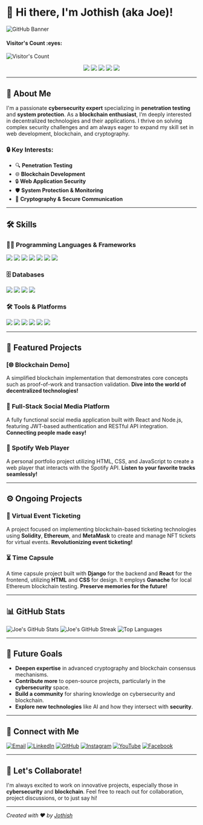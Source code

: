 # 👋 Hi there, I'm **Jothish** (aka Joe)!

![GitHub Banner](https://i.ibb.co/rtPbp2g/DALL-E-2024-10-22-00-29-06-A-minimal-3-D-style-Git-Hub-banner-featuring-the-Git-Hub-Octocat-as-the-c.webp)
<h4 align="left">Visitor's Count :eyes:</h4>

<p align="left"><img src="https://profile-counter.glitch.me/{joe6905}/count.svg" alt="Visitor's Count" /></p>

<p align="center">
  <img src="https://img.shields.io/badge/Cybersecurity%20Enthusiast-%231A1A1A.svg?style=for-the-badge&logo=cybersecurity&logoColor=white"/>
  <img src="https://img.shields.io/badge/Blockchain%20Fan-%23333.svg?style=for-the-badge&logo=blockchain&logoColor=white"/>
  <img src="https://img.shields.io/badge/Frontend%20Developer-%23000.svg?style=for-the-badge&logo=frontenddeveloper&logoColor=white"/>
  <img src="https://img.shields.io/badge/Backend%20Developer-%2300BFFF.svg?style=for-the-badge&logo=backenddeveloper&logoColor=white"/>
  <img src="https://img.shields.io/badge/Open%20Source%20Contributor-%234CAF50.svg?style=for-the-badge&logo=opensourceinitiative&logoColor=white"/>
</p>

---

## 🔱 About Me

I'm a passionate **cybersecurity expert** specializing in **penetration testing** and **system protection**. As a **blockchain enthusiast**, I’m deeply interested in decentralized technologies and their applications. I thrive on solving complex security challenges and am always eager to expand my skill set in web development, blockchain, and cryptography.

### 🔒 Key Interests:
- 🔍 **Penetration Testing**
- 🌐 **Blockchain Development**
- 🔒 **Web Application Security**
- 🛡️ **System Protection & Monitoring**
- 🔑 **Cryptography & Secure Communication**

---

## 🛠️ Skills

### 🧑‍💻 Programming Languages & Frameworks
<p>
  <img src="https://img.shields.io/badge/Python-%233776AB.svg?style=for-the-badge&logo=python&logoColor=white" />
  <img src="https://img.shields.io/badge/Java-%23E34F26.svg?style=for-the-badge&logo=java&logoColor=white" />
  <img src="https://img.shields.io/badge/JavaScript-%23F7DF1E.svg?style=for-the-badge&logo=javascript&logoColor=black" />
  <img src="https://img.shields.io/badge/TypeScript-%23007ACC.svg?style=for-the-badge&logo=typescript&logoColor=white" />
  <img src="https://img.shields.io/badge/Node.js-%23339933.svg?style=for-the-badge&logo=nodedotjs&logoColor=white" />
  <img src="https://img.shields.io/badge/Django-%23092E20.svg?style=for-the-badge&logo=django&logoColor=white" />
  <img src="https://img.shields.io/badge/React-%2361DAFB.svg?style=for-the-badge&logo=react&logoColor=black" />
</p>

### 🗄️ Databases
<p >
  <img src="https://img.shields.io/badge/SQL-%23476DBE.svg?style=for-the-badge&logo=sql&logoColor=white" />
  <img src="https://img.shields.io/badge/MongoDB-%2347A248.svg?style=for-the-badge&logo=mongodb&logoColor=white" />
  <img src="https://img.shields.io/badge/PostgreSQL-%23336791.svg?style=for-the-badge&logo=postgresql&logoColor=white" />
  <img src="https://img.shields.io/badge/Oracle-%23F80000.svg?style=for-the-badge&logo=oracle&logoColor=white" />
</p>

### 🛠️ Tools & Platforms
<p >
  <img src="https://img.shields.io/badge/Metasploit-%2323833E.svg?style=for-the-badge&logo=metasploit&logoColor=white" />
  <img src="https://img.shields.io/badge/Wireshark-%230167A3.svg?style=for-the-badge&logo=wireshark&logoColor=white" />
  <img src="https://img.shields.io/badge/Burp%20Suite-%23FF5733.svg?style=for-the-badge&logo=burpsuite&logoColor=white" />
  <img src="https://img.shields.io/badge/Nmap-%23000342.svg?style=for-the-badge&logo=nmap&logoColor=white" />
  <img src="https://img.shields.io/badge/Docker-%232496ED.svg?style=for-the-badge&logo=docker&logoColor=white" />
  <img src="https://img.shields.io/badge/Kubernetes-%23326CE5.svg?style=for-the-badge&logo=kubernetes&logoColor=white" />
</p>

---

## 🌟 Featured Projects


### [🌐 Blockchain Demo]
A simplified blockchain implementation that demonstrates core concepts such as proof-of-work and transaction validation. **Dive into the world of decentralized technologies!**



### 🚀 Full-Stack Social Media Platform
A fully functional social media application built with React and Node.js, featuring JWT-based authentication and RESTful API integration. **Connecting people made easy!**

### 🎵 Spotify Web Player
A personal portfolio project utilizing HTML, CSS, and JavaScript to create a web player that interacts with the Spotify API. **Listen to your favorite tracks seamlessly!**

---

## ⚙️ Ongoing Projects

### 🎫 Virtual Event Ticketing
A project focused on implementing blockchain-based ticketing technologies using **Solidity**, **Ethereum**, and **MetaMask** to create and manage NFT tickets for virtual events. **Revolutionizing event ticketing!**

### ⏳ Time Capsule
A time capsule project built with **Django** for the backend and **React** for the frontend, utilizing **HTML** and **CSS** for design. It employs **Ganache** for local Ethereum blockchain testing. **Preserve memories for the future!**

---

## 📊 GitHub Stats

<p >
  <img src="https://github-readme-stats.vercel.app/api?username=Joe6905&show_icons=true&theme=radical" alt="Joe's GitHub Stats" />
  <img src="https://github-readme-streak-stats.herokuapp.com/?user=Joe6905&theme=radical" alt="Joe's GitHub Streak" />
  <img src="https://github-readme-stats.vercel.app/api/top-langs/?username=Joe6905&layout=compact&theme=radical" alt="Top Languages" />
</p>

---

## 🎯 Future Goals

- **Deepen expertise** in advanced cryptography and blockchain consensus mechanisms.
- **Contribute more** to open-source projects, particularly in the **cybersecurity** space.
- **Build a community** for sharing knowledge on cybersecurity and blockchain.
- **Explore new technologies** like AI and how they intersect with **security**.

---


## 🤝 Connect with Me

<p >
  <a href="mailto:jothishmjk.2405@gmail.com"><img src="https://img.shields.io/badge/Email-%23D14836.svg?style=for-the-badge&logo=gmail&logoColor=white" alt="Email"></a>
  <a href="https://www.linkedin.com/in/jothiramalingam-manikandan"><img src="https://img.shields.io/badge/LinkedIn-%230A66C2.svg?style=for-the-badge&logo=linkedin&logoColor=white" alt="LinkedIn"></a>
  <a href="https://github.com/Joe6905"><img src="https://img.shields.io/badge/GitHub-%2312100E.svg?style=for-the-badge&logo=github&logoColor=white" alt="GitHub"></a>
  <a href="https://www.instagram.com/Jothish____m"><img src="https://img.shields.io/badge/Instagram-%23E4405F.svg?style=for-the-badge&logo=instagram&logoColor=white" alt="Instagram"></a>
  <a href="https://www.youtube.com/Mj_here"><img src="https://img.shields.io/badge/YouTube-%23FF0000.svg?style=for-the-badge&logo=youtube&logoColor=white" alt="YouTube"></a>
  <a href="https://www.facebook.com/jothish.m"><img src="https://img.shields.io/badge/Facebook-%231877F2.svg?style=for-the-badge&logo=facebook&logoColor=white" alt="Facebook"></a>
</p>

---

## 💬 Let's Collaborate!

I'm always excited to work on innovative projects, especially those in **cybersecurity** and **blockchain**. Feel free to reach out for collaboration, project discussions, or to just say hi!

---

*Created with ❤️ by [Jothish](https://github.com/Joe6905)*
